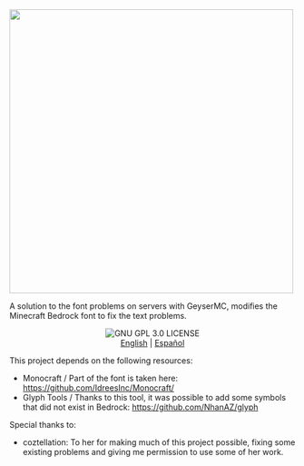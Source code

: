 <img src="https://github.com/user-attachments/assets/595953a0-bdd4-47f5-bc1f-a50d5c399f66" width="500"/>

A solution to the font problems on servers with GeyserMC, modifies the Minecraft Bedrock font to fix the text problems.
<p align="center">
    <img alt="GNU GPL 3.0 LICENSE" src="https://img.shields.io/badge/gnu-gpl?style=for-the-badge&logo=gnu&logoColor=000000&label=License&labelColor=CECECE&color=515050">
	<br>
    <a href="https://github.com/Klisee/GeyserFontFixer/blob/main/README.md">English</a>
     | 
    <a href="https://github.com/Klisee/GeyserFontFixer/blob/main/README_ES.md">Español</a>

This project depends on the following resources:

- Monocraft / Part of the font is taken here: https://github.com/IdreesInc/Monocraft/
- Glyph Tools / Thanks to this tool, it was possible to add some symbols that did not exist in Bedrock: https://github.com/NhanAZ/glyph

Special thanks to:

- coztellation: To her for making much of this project possible, fixing some existing problems and giving me permission to use some of her work.

